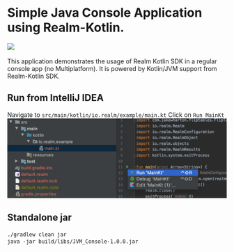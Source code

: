 # Simple Java Console Application using Realm-Kotlin.

<img src="./Screenshots/DemoConsoleJVM.gif" width="600">

This application demonstrates the usage of Realm Kotlin SDK in a regular console app (no Multiplatform).
It is powered by Kotlin/JVM support from Realm-Kotlin SDK.

## Run from IntelliJ IDEA

Navigate to `src/main/kotlin/io.realm/example/main.kt`
Click on `Run MainKt` 
<img src="./Screenshots/run.png" width="600">

## Standalone jar

```Gradle
./gradlew clean jar
java -jar build/libs/JVM_Console-1.0.0.jar
```

